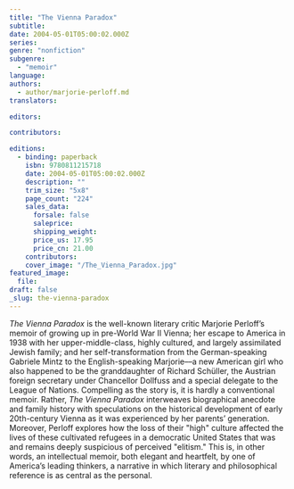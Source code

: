 ```yaml
---
title: "The Vienna Paradox"
subtitle:
date: 2004-05-01T05:00:02.000Z
series:
genre: "nonfiction"
subgenre:
  - "memoir"
language:
authors:
  - author/marjorie-perloff.md
translators:

editors:

contributors:

editions:
  - binding: paperback
    isbn: 9780811215718
    date: 2004-05-01T05:00:02.000Z
    description: ""
    trim_size: "5x8"
    page_count: "224"
    sales_data:
      forsale: false
      saleprice:
      shipping_weight:
      price_us: 17.95
      price_cn: 21.00
    contributors:
    cover_image: "/The_Vienna_Paradox.jpg"
featured_image:
  file:
draft: false
_slug: the-vienna-paradox
---
```


_The Vienna Paradox_ is the well-known literary critic Marjorie Perloff’s memoir of growing up in pre-World War II Vienna; her escape to America in 1938 with her upper-middle-class, highly cultured, and largely assimilated Jewish family; and her self-transformation from the German-speaking Gabriele Mintz to the English-speaking Marjorie––a new American girl who also happened to be the granddaughter of Richard Schüller, the Austrian foreign secretary under Chancellor Dollfuss and a special delegate to the League of Nations. Compelling as the story is, it is hardly a conventional memoir. Rather, _The Vienna Paradox_ interweaves biographical anecdote and family history with speculations on the historical development of early 20th-century Vienna as it was experienced by her parents’ generation. Moreover, Perloff explores how the loss of their "high" culture affected the lives of these cultivated refugees in a democratic United States that was and remains deeply suspicious of perceived "elitism." This is, in other words, an intellectual memoir, both elegant and heartfelt, by one of America’s leading thinkers, a narrative in which literary and philosophical reference is as central as the personal.

